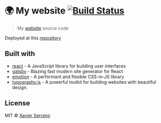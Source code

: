 # 🌍 My website [![Build Status](https://travis-ci.org/Zombispormedio/my-website.svg?branch=master)](https://travis-ci.org/Zombispormedio/my-website)
> My [website](https://zombispormedio.github.io) source code

Deployed at this [repository](https://github.com/Zombispormedio/zombispormedio.github.io)

## Built with
- [react](https://reactjs.org) - A JavaScript library for building user interfaces
- [gatsby](https://www.gatsbyjs.org/) - Blazing fast modern site generator for React
- [emotion](https://emotion.sh/) -  A performant and flexible CSS-in-JS library
- [typography.js](https://kyleamathews.github.io/typography.js/) - A powerful toolkit for building websites with beautiful design.

## License

MIT © [Xavier Serrano](https://zombispormedio.github.io)